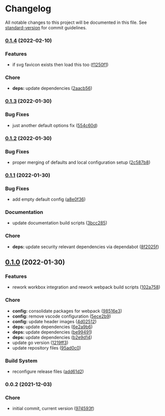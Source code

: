 # Changelog

All notable changes to this project will be documented in this file. See [standard-version](https://github.com/conventional-changelog/standard-version) for commit guidelines.

### [0.1.4](https://github.com/dnb-org/dnb-hugo-pwa/compare/v0.1.3...v0.1.4) (2022-02-10)


### Features

* if svg favicon exists then load this too ([f1250f1](https://github.com/dnb-org/dnb-hugo-pwa/commit/f1250f128e40bfec86d43dd0e1088b42c2aabf5d))


### Chore

* **deps:** update dependencies ([2aacb56](https://github.com/dnb-org/dnb-hugo-pwa/commit/2aacb56b63acc0e376058a0f5d591d71bb2511b9))

### [0.1.3](https://github.com/dnb-org/dnb-hugo-pwa/compare/v0.1.2...v0.1.3) (2022-01-30)


### Bug Fixes

* just another default options fix ([554c60d](https://github.com/dnb-org/dnb-hugo-pwa/commit/554c60d64e345a0f8c56ee32e1e262032c8a7636))

### [0.1.2](https://github.com/dnb-org/dnb-hugo-pwa/compare/v0.1.1...v0.1.2) (2022-01-30)


### Bug Fixes

* proper merging of defaults and local configuration setup ([2c587b8](https://github.com/dnb-org/dnb-hugo-pwa/commit/2c587b8e1aeebcc8ef3035e6591a9ad13240e000))

### [0.1.1](https://github.com/dnb-org/dnb-hugo-pwa/compare/v0.1.0...v0.1.1) (2022-01-30)


### Bug Fixes

* add empty default config ([a8e0f36](https://github.com/dnb-org/dnb-hugo-pwa/commit/a8e0f3618a728ec7e30de00d30288246e1054603))


### Documentation

* update documentation build scripts ([3bcc285](https://github.com/dnb-org/dnb-hugo-pwa/commit/3bcc28548dc197472b24779157f52dfac75750a6))


### Chore

* **deps:** update security relevant dependencies via dependabot ([8f2025f](https://github.com/dnb-org/dnb-hugo-pwa/commit/8f2025f435873bb51ca82bb8bcf7843f8a6f3fc2))

## [0.1.0](https://github.com/dnb-org/dnb-hugo-pwa/compare/v0.0.2...v0.1.0) (2022-01-30)


### Features

* rework workbox integration and rework webpack build scripts ([102a758](https://github.com/dnb-org/dnb-hugo-pwa/commit/102a75814a3036acab0d140aa1e0d51a7bfc8c1e))


### Chore

* **config:** consolidate packages for webpack ([98516e3](https://github.com/dnb-org/dnb-hugo-pwa/commit/98516e3b25c7bbce7fd6206ddf6c045ec286816b))
* **config:** remove vscode configuration ([5ece2b9](https://github.com/dnb-org/dnb-hugo-pwa/commit/5ece2b95a984975e239e0e064085583b3336d685))
* **config:** update header images ([4d02512](https://github.com/dnb-org/dnb-hugo-pwa/commit/4d0251266c724ea510fe41dbc3acf45167f1f9a5))
* **deps:** update dependencies ([6e2a9b6](https://github.com/dnb-org/dnb-hugo-pwa/commit/6e2a9b6cc9042fb97941097572e4be9de8c7186a))
* **deps:** update dependencies ([be99491](https://github.com/dnb-org/dnb-hugo-pwa/commit/be994916d37a63710651458ec324c251ba3bb0c3))
* **deps:** update dependencies ([b2e9d14](https://github.com/dnb-org/dnb-hugo-pwa/commit/b2e9d144a524f248268d4ae152f304e03aa97241))
* update go version ([1219ff3](https://github.com/dnb-org/dnb-hugo-pwa/commit/1219ff382442f7471dc5f4cd6fae4fcb184d7121))
* update repository files ([95ad0c0](https://github.com/dnb-org/dnb-hugo-pwa/commit/95ad0c08455b0d04be1cdee4d4c0a2603f0f6eba))


### Build System

* reconfigure release files ([add61d2](https://github.com/dnb-org/dnb-hugo-pwa/commit/add61d20f06993618a552b4109329fd27dea1f7e))

### 0.0.2 (2021-12-03)


### Chore

* initial commit, current version ([974593f](https://github.com/dnb-org/dnb-hugo-pwa/commit/974593fc3b791feeb3249d3a97d511c24c572aca))
